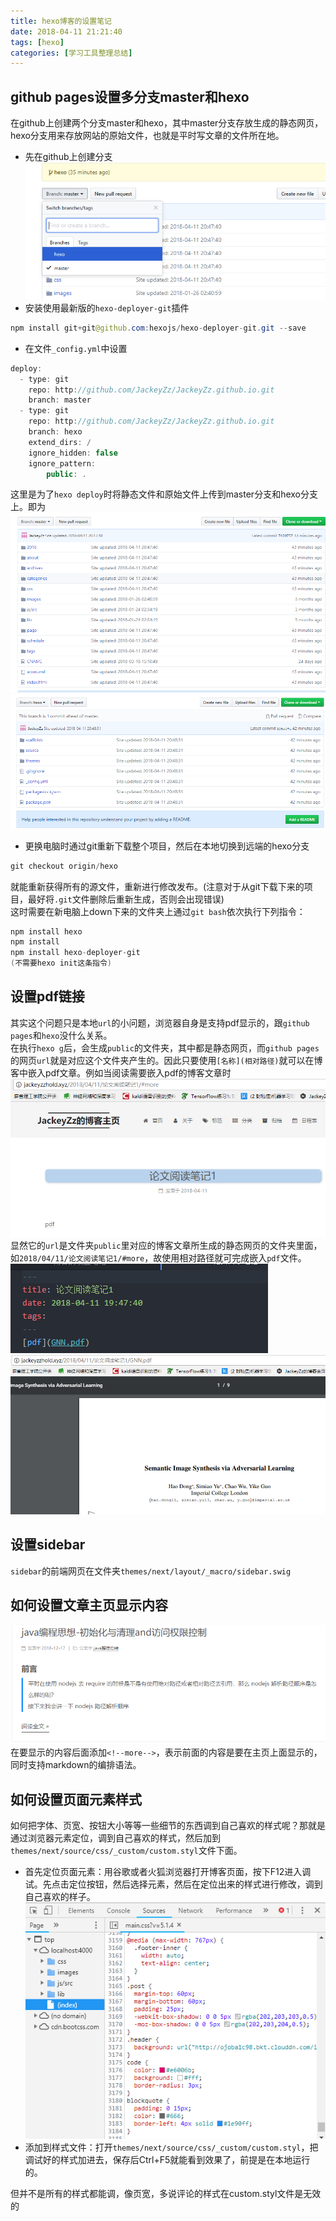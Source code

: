 ```yaml
---
title: hexo博客的设置笔记
date: 2018-04-11 21:21:40
tags: [hexo]
categories: [学习工具整理总结]
---
```

## github pages设置多分支master和hexo
在github上创建两个分支master和hexo，其中master分支存放生成的静态网页，hexo分支用来存放网站的原始文件，也就是平时写文章的文件所在地。
- 先在github上创建分支
![](hexo博客的设置笔记/pic1.png)
- 安装使用最新版的`hexo-deployer-git`插件
```java
npm install git+git@github.com:hexojs/hexo-deployer-git.git --save
```
- 在文件`_config.yml`中设置  
```java
deploy:
  - type: git
    repo: http://github.com/JackeyZz/JackeyZz.github.io.git
    branch: master
  - type: git
    repo: http://github.com/JackeyZz/JackeyZz.github.io.git
    branch: hexo
    extend_dirs: /
    ignore_hidden: false
    ignore_pattern:
        public: .
```
这里是为了`hexo deploy`时将静态文件和原始文件上传到master分支和hexo分支上。即为  
![](hexo博客的设置笔记/pic2.png)
![](hexo博客的设置笔记/pic3.png)  
- 更换电脑时通过git重新下载整个项目，然后在本地切换到远端的hexo分支  
```java
git checkout origin/hexo
```
就能重新获得所有的源文件，重新进行修改发布。(注意对于从git下载下来的项目，最好将`.git`文件删除后重新生成，否则会出现错误)  
这时需要在新电脑上down下来的文件夹上通过`git bash`依次执行下列指令：  
```java
npm install hexo
npm install
npm install hexo-deployer-git
(不需要hexo init这条指令)
```  
## 设置pdf链接
其实这个问题只是本地`url`的小问题，浏览器自身是支持pdf显示的，跟`github pages`和`hexo`没什么关系。  
在执行`hexo g`后，会生成`public`的文件夹，其中都是静态网页，而`github pages`的网页`url`就是对应这个文件夹产生的。因此只要使用`[名称](相对路径)`就可以在博客中嵌入pdf文章。例如当阅读需要嵌入pdf的博客文章时  
![](hexo博客的设置笔记/pic5.png)  
显然它的`url`是文件夹`public`里对应的博客文章所生成的静态网页的文件夹里面，如`2018/04/11/论文阅读笔记1/#more`，故使用相对路径就可完成嵌入`pdf`文件。
![](hexo博客的设置笔记/pic4.png)  
![](hexo博客的设置笔记/pic6.png)

## 设置sidebar
`sidebar`的前端网页在文件夹`themes/next/layout/_macro/sidebar.swig`
## 如何设置文章主页显示内容
![](hexo博客的设置笔记/pic7.png)
在要显示的内容后面添加`<!--more-->`，表示前面的内容是要在主页上面显示的，同时支持markdown的编排语法。
## 如何设置页面元素样式
如何把字体、页宽、按钮大小等等一些细节的东西调到自己喜欢的样式呢？那就是通过浏览器元素定位，调到自己喜欢的样式，然后加到`themes/next/source/css/_custom/custom.styl`文件下面。
- 首先定位页面元素：用谷歌或者火狐浏览器打开博客页面，按下F12进入调试。先点击定位按钮，然后选择元素，然后在定位出来的样式进行修改，调到自己喜欢的样子。
![](hexo博客的设置笔记/pic8.png)
- 添加到样式文件：打开`themes/next/source/css/_custom/custom.styl`，把调试好的样式加进去，保存后Ctrl+F5就能看到效果了，前提是在本地运行的。

但并不是所有的样式都能调，像页宽，多说评论的样式在custom.styl文件是无效的
